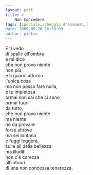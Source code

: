 ```yaml
---
layout: post
title: >
    Non Concedere
tags: [speciale,scheggia d'essenza,]
date: 2009-05-20 16:53:00
author: pietro
---
```

E ti vedo<br/>di spalle all'ombra<br/>e mi dico<br/>che non provo niente<br/>non più<br/>e ti guardi attorno<br/>l'unica cosa<br/>ma non posso fare nulla,<br/>e tu impietosa<br/>ormai non sai che ci sono<br/>ormai fuori<br/>da tutto,<br/>che non provo niente<br/>ma niente<br/>ho da provare<br/>forse altrove<br/>ma sei lontana<br/>e fuggi leggera,<br/>sulle ali della bellezza<br/>ma illuditi<br/>non c'è carezza<br/>all'infuori<br/>di una non concessa tenerezza.
